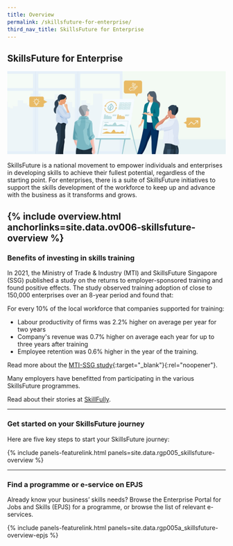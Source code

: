 ```yaml
---
title: Overview
permalink: /skillsfuture-for-enterprise/
third_nav_title: SkillsFuture for Enterprise
---
```


## SkillsFuture for Enterprise

![e-Adviser for Skills Training](/images/news/RunandGrow_TrainingSJ.jpg)

SkillsFuture is a national movement to empower individuals and enterprises in developing skills to achieve their fullest potential, regardless of the starting point. For enterprises, there is a suite of SkillsFuture initiatives to support the skills development of the workforce to keep up and advance with the business as it transforms and grows.

{% include overview.html anchorlinks=site.data.ov006-skillsfuture-overview %}
----
<a name="skills_training_benefits"></a>
### Benefits of investing in skills training

In 2021, the Ministry of Trade & Industry (MTI) and SkillsFuture Singapore (SSG) published a study on the returns to employer-sponsored training and found positive effects. The study observed
training adoption of close to 150,000 enterprises over an 8-year period and found that:

For every 10% of the local workforce that companies supported for training:

- Labour productivity of firms was 2.2% higher on average per year for two years
- Company's revenue was 0.7% higher on average each year for up to three years after training
- Employee retention was 0.6% higher in the year of the training.

Read more about the [MTI-SSG study](/images/epjs/whats-new/epjs-mti-ssg-study-aug21.pdf){:target="_blank"}{:rel="noopener"}.

Many employers have benefitted from participating in the various SkillsFuture programmes. 

Read about their stories at [SkillFully](/enterprisejobskills/resources-and-toolkits/skillfully).   

----
<a name="skillsfuture_journey"></a>
### Get started on your SkillsFuture journey

Here are five key steps to start your SkillsFuture journey:

{% include panels-featurelink.html panels=site.data.rgp005_skillsfuture-overview %}

----
<a name="entreprise_portal_for_jobs_and_skills_epjs"></a>
### Find a programme or e-service on EPJS

Already know your business’ skills needs? Browse the Enterprise Portal for Jobs and Skills (EPJS) for a programme, or browse the list of relevant e-services.

{% include panels-featurelink.html panels=site.data.rgp005a_skillsfuture-overview-epjs %}


<script src="/jquery/jquery.min.js"></script>
<script src="/jquery/bp-menu-new-tab.js"></script>
